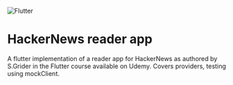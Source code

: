 ![Flutter](https://cdn-images-1.medium.com/max/2000/1*9-ujy3CCBhrpkvS7TMLcoQ.png)

# HackerNews reader app

A flutter implementation of a reader app for HackerNews as authored by S.Grider in the Flutter course available on Udemy. Covers providers, testing using mockClient.



